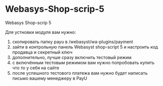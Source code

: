 Webasys-Shop-scrip-5
====================

Webasys Shop-scrip 5 

Для устновки модуля вам нужно:

1. скопировать папку payu в /webasyst/wa-plugins/payment
2. зайти в контрольную панель Webasyst shop-script 5 и настроить код продавца и секретный ключ
3. дополнительно, лучше сразу включить тестовый режим
4. с включённым тестовым режимом вам нужно попробовать купить что то у себя на сайте
5. после успешного тестового платежа вам нужно будет написать письмо вашему менеджеру в PayU
